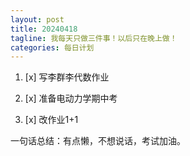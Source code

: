 ```yaml
---
layout: post
title: 20240418
tagline: 我每天只做三件事！以后只在晚上做！
categories: 每日计划
---
```




1. [x] 写李群李代数作业

2. [x] 准备电动力学期中考

3. [x] 改作业1+1

一句话总结：有点懒，不想说话，考试加油。